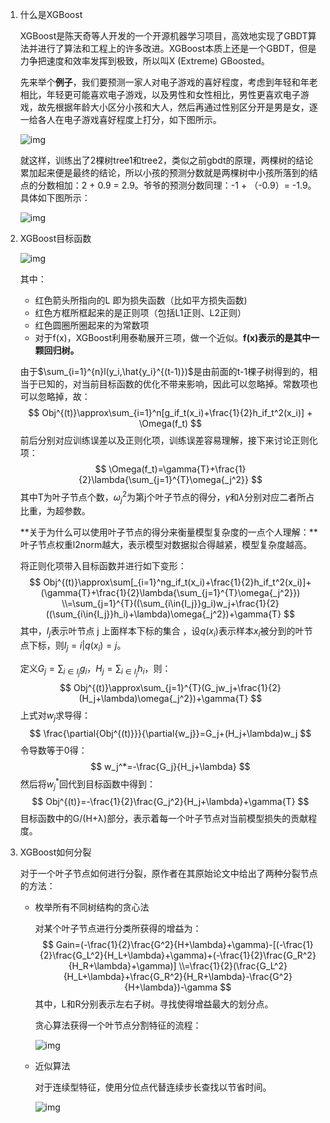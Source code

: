 1. 什么是XGBoost

   XGBoost是陈天奇等人开发的一个开源机器学习项目，高效地实现了GBDT算法并进行了算法和工程上的许多改进。XGBoost本质上还是一个GBDT，但是力争把速度和效率发挥到极致，所以叫X (Extreme) GBoosted。

   先来举个**例子**，我们要预测一家人对电子游戏的喜好程度，考虑到年轻和年老相比，年轻更可能喜欢电子游戏，以及男性和女性相比，男性更喜欢电子游戏，故先根据年龄大小区分小孩和大人，然后再通过性别区分开是男是女，逐一给各人在电子游戏喜好程度上打分，如下图所示。

   ![img](https://img-blog.csdn.net/20180804174128743?watermark/2/text/aHR0cHM6Ly9ibG9nLmNzZG4ubmV0L3ZfSlVMWV92/font/5a6L5L2T/fontsize/400/fill/I0JBQkFCMA==/dissolve/70)

   就这样，训练出了2棵树tree1和tree2，类似之前gbdt的原理，两棵树的结论累加起来便是最终的结论，所以小孩的预测分数就是两棵树中小孩所落到的结点的分数相加：2 + 0.9 = 2.9。爷爷的预测分数同理：-1 + （-0.9）= -1.9。具体如下图所示：

   ![img](https://imgconvert.csdnimg.cn/aHR0cDovL3d3dy50ZW5zb3JmbG93bmV3cy5jb20vd3AtY29udGVudC91cGxvYWRzLzIwMTgvMDcvNS0yLnBuZw?x-oss-process=image/format,png)

2. XGBoost目标函数

   ![img](https://imgconvert.csdnimg.cn/aHR0cDovL2p1bHllZHUtaW1nLm9zcy1jbi1iZWlqaW5nLmFsaXl1bmNzLmNvbS9xdWVzYmFzZTY0MTUzMTQ4Mjc4MjYxNzIzNjMucG5n?x-oss-process=image/format,png)

   其中：

   - 红色箭头所指向的L 即为损失函数（比如平方损失函数)
   - 红色方框所框起来的是正则项（包括L1正则、L2正则）
   - 红色圆圈所圈起来的为常数项
   - 对于f(x)，XGBoost利用泰勒展开三项，做一个近似。**f(x)表示的是其中一颗回归树。**

   由于$\sum_{i=1}^{n}l(y_i,\hat{y_i}^{(t-1)})$是由前面的t-1棵子树得到的，相当于已知的，对当前目标函数的优化不带来影响，因此可以忽略掉。常数项也可以忽略掉，故：
   $$
   Obj^{(t)}\approx\sum_{i=1}^n[g_if_t(x_i)+\frac{1}{2}h_if_t^2(x_i)] + \Omega(f_t)
   $$
   前后分别对应训练误差以及正则化项，训练误差容易理解，接下来讨论正则化项：
   $$
   \Omega(f_t)=\gamma{T}+\frac{1}{2}\lambda{\sum_{j=1}^{T}\omega{_j^2}}
   $$
   其中T为叶子节点个数，$\omega{_j^2}$为第j个叶子节点的得分，$\gamma$和$\lambda$分别对应二者所占比重，为超参数。

   **关于为什么可以使用叶子节点的得分来衡量模型复杂度的一点个人理解：**叶子节点权重l2norm越大，表示模型对数据拟合得越紧，模型复杂度越高。

   将正则化项带入目标函数并进行如下变形：
   $$
   Obj^{(t)}\approx\sum[_{i=1}^ng_if_t(x_i)+\frac{1}{2}h_if_t^2(x_i)]+(\gamma{T}+\frac{1}{2}\lambda{\sum_{j=1}^{T}\omega{_j^2}})
   \\=\sum_{j=1}^{T}((\sum_{i\in{I_j}}g_i)w_j+\frac{1}{2}((\sum_{i\in{I_j}}h_i)+\lambda)\omega{_j^2})+\gamma{T}
   $$
   其中，$I_j$表示叶节点 j 上面样本下标的集合 ，设$q(x_i)$表示样本$x_i$被分到的叶节点下标，则$I_j={i|q(x_i)=j}$。

   定义$G_j=\sum_{i\in{I_j}}g_i$，$H_j=\sum_{i\in{I_j}}h_i$，则：
   $$
   Obj^{(t)}\approx\sum_{j=1}^{T}(G_jw_j+\frac{1}{2}(H_j+\lambda)\omega{_j^2})+\gamma{T}
   $$
   上式对$w_j$求导得：
   $$
   \frac{\partial{Obj^{(t)}}}{\partial{w_j}}=G_j+(H_j+\lambda)w_j
   $$
   令导数等于0得：
   $$
   w_j^*=-\frac{G_j}{H_j+\lambda}
   $$
   然后将$w_j^*$回代到目标函数中得到：
   $$
   Obj^{(t)}=-\frac{1}{2}\frac{G_j^2}{H_j+\lambda}+\gamma{T}
   $$
   目标函数中的G/(H+λ)部分，表示着每一个叶子节点对当前模型损失的贡献程度。

3. XGBoost如何分裂

   对于一个叶子节点如何进行分裂，原作者在其原始论文中给出了两种分裂节点的方法：

   - 枚举所有不同树结构的贪心法

     对某个叶子节点进行分类所获得的增益为：
     $$
     Gain=(-\frac{1}{2}\frac{G^2}{H+\lambda}+\gamma)-[(-\frac{1}{2}\frac{G_L^2}{H_L+\lambda}+\gamma)+(-\frac{1}{2}\frac{G_R^2}{H_R+\lambda}+\gamma)]
     \\=\frac{1}{2}(\frac{G_L^2}{H_L+\lambda}+\frac{G_R^2}{H_R+\lambda}-\frac{G^2}{H+\lambda})-\gamma
     $$
     其中，L和R分别表示左右子树。寻找使得增益最大的划分点。

     贪心算法获得一个叶节点分割特征的流程：

     ![img](https://img-blog.csdn.net/20170228144201588)

   - 近似算法

     对于连续型特征，使用分位点代替连续步长查找以节省时间。

     ![img](https://img-blog.csdn.net/20170228144525979)

   

